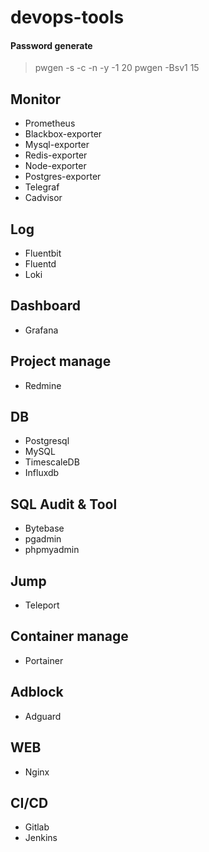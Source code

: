 # devops-tools

#### Password generate
> pwgen -s -c -n -y -1 20
> pwgen -Bsv1 15

## Monitor
* Prometheus
* Blackbox-exporter
* Mysql-exporter
* Redis-exporter
* Node-exporter
* Postgres-exporter
* Telegraf
* Cadvisor

## Log
* Fluentbit
* Fluentd
* Loki

## Dashboard
* Grafana

## Project manage
* Redmine

## DB
* Postgresql
* MySQL
* TimescaleDB
* Influxdb

## SQL Audit & Tool
* Bytebase
* pgadmin
* phpmyadmin

## Jump
* Teleport

## Container manage
* Portainer

## Adblock
* Adguard

## WEB
* Nginx

## CI/CD
* Gitlab
* Jenkins
